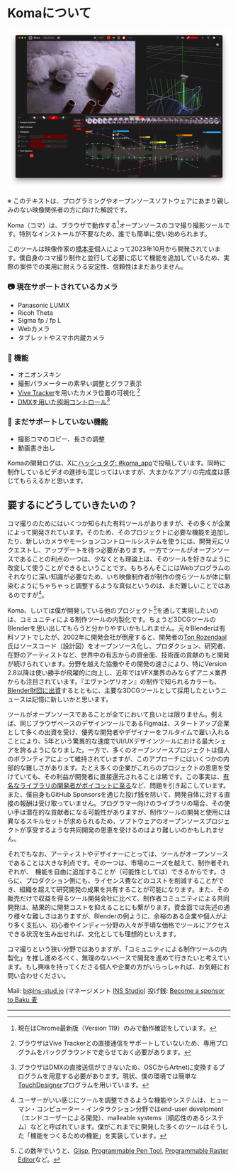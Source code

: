 # Komaについて

![Screenshot of Koma](./screenshot.png)

※ このテキストは、プログラミングやオープンソースソフトウェアにあまり親しみのない映像関係者の方に向けた解説です。

Koma（コマ）は、ブラウザで動作する[^browsers]オープンソースのコマ撮り撮影ツールです。特別なインストールが不要なため、誰でも簡単に使い始められます。

このツールは映像作家の[橋本麦](https://baku89.com)個人によって2023年10月から開発されています。僕自身のコマ撮り制作と並行して必要に応じて機能を追加しているため、実際の案件での実用に耐えうる安定性、信頼性はまだありません。

### 📷 現在サポートされているカメラ

 - Panasonic LUMIX
 - Ricoh Theta
 - Sigma fp / fp L
 - Webカメラ
 - タブレットやスマホ内蔵カメラ

### 🎨 機能
 - オニオンスキン
 - 撮影パラメーターの素早い調整とグラフ表示
 - [Vive Tracker](https://www.vive.com/jp/accessory/vive-tracker/)を用いたカメラ位置の可視化 [^vive]
 - [DMXを用いた照明コントロール](https://x.com/_baku89/status/1726584885484413252?s=20)[^dmx]

### 💪 まだサポートしていない機能
 - 撮影コマのコピー、長さの調整
 - 動画書き出し

Komaの開発ログは、Xに[ハッシュタグ: #koma_app](https://twitter.com/search?q=from%3A%40_baku89%20%23koma_app&src=typed_query&f=live)で投稿しています。同時に制作しているビデオの進捗も混じってはいますが、大まかなアプリの完成度は感じてもらえるかと思います。

## 要するにどうしていきたいの？


コマ撮りのためにはいくつか知られた有料ツールがありますが、その多くが企業によって開発されています。そのため、そのプロジェクトに必要な機能を追加したり、新しいカメラやモーションコントロールシステムを使うには、開発元にリクエストし、アップデートを待つ必要があります。一方でツールがオープンソースであることの利点の一つは、少なくとも理論上は、そのツールを好きなように改変して使うことができるということです。もちろんそこにはWebプログラムのそれなりに深い知識が必要なため、いち映像制作者が制作の傍らツールが体に馴染むようにちゃちゃっと調整するような真似というのは、まだ難しいことではあるのですが[^eud]。

Koma、しいては僕が開発している他のプロジェクト[^tools]を通して実現したいのは、コミュニティによる制作ツールの内製化です。ちょうど3DCGツールのBlenderを思い出してもらうと分かりやすいかもしれません。元々Blenderは有料ソフトでしたが、2002年に開発会社が倒産すると、開発者の[Ton Rozendaal](https://ja.wikipedia.org/wiki/%E3%83%88%E3%83%B3%E3%83%BB%E3%83%AD%E3%83%BC%E3%82%BB%E3%83%B3%E3%83%80%E3%83%BC%E3%83%AB)氏はソースコード（設計図）をオープンソース化し、プロダクション、研究者、在野のアーティストなど、世界中の有志からの資金面、技術面の貢献のもと開発が続けられています。分野を越えた協働やその開発の速さにより、特にVersion 2.8以降は使い勝手が飛躍的に向上し、近年ではVFX業界のみならずアニメ業界からも注目されています。『エヴァンゲリオン』の制作で知られるカラーも、[Blender財団に出資](https://www.khara.co.jp/2019/07/30/blender/)するとともに、主要な3DCGツールとして採用したというニュースは記憶に新しいかと思います。

ツールがオープンソースであることが全てにおいて良いとは限りません。例えば、同じブラウザベースのデザインツールであるFigmaは、スタートアップ企業として多くの出資を受け、優秀な開発者やデザイナーをフルタイムで雇い入れることにより、5年という驚異的な速度でUI/UXデザインツールにおける最大シェアを誇るようになりました。一方で、多くのオープンソースプロジェクトは個人のボランティアによって維持されていますが、このアプローチにはいくつかの内部的な難しさがあります。たとえ多くの企業がこれらのプロジェクトの恩恵を受けていても、その利益が開発者に直接還元されることは稀です。この事実は、[有名なライブラリの開発者がボイコットに至る](https://www.itmedia.co.jp/news/articles/2201/11/news160.html)など、問題を引き起こしています。また、僕自身もGitHub Sponsorsを通じた投げ銭を除いて、開発自体に対する直接の報酬は受け取っていません。プログラマー向けのライブラリの場合、その使い手は潜在的な貢献者になる可能性がありますが、制作ツールの開発と使用には異なるスキルセットが求められるため、ソフトウェアのオープンソースプロジェクトが享受するような共同開発の恩恵を受けるのはより難しいのかもしれません。

それでもなお、アーティストやデザイナーにとっては、ツールがオープンソースであることは大きな利点です。その一つは、市場のニーズを越えて、制作者それぞれが、　機能を自由に追加することが（可能性としては）できるからです。さらに、プロダクション側にも、ライセンス費などのコストを削減することができ、組織を超えて研究開発の成果を共有することが可能になります。また、その販売だけで収益を得るツール開発会社に比べて、制作者コミュニティによる共同開発は、結果的に開発コストを抑えることにも繋がります。資金面では先述の通り様々な難しさはありますが、Blenderの例ように、余裕のある企業や個人がより多く支払い、初心者やインディー分野の人々が手頃な価格でツールにアクセスできる状況を生み出せれば、文化としても理想的といえます。

コマ撮りという狭い分野ではありますが、「コミュニティによる制作ツールの内製化」を推し進めるべく、無理のないペースで開発を進めて行きたいと考えています。もし興味を持ってくださる個人や企業の方がいらっしゃれば、お気軽にお問い合わせください。

Mail: [b@ins-stud.io](mailto:b@ins-stud.io) (マネージメント [INS Studio](https://ins-stud.io))
投げ銭: [Become a sponsor to Baku 麦](https://github.com/sponsors/baku89)

------

[^browsers]: 現在はChrome最新版（Version 119）のみで動作確認をしています。
[^vive]: ブラウザはVive Trackerとの直接通信をサポートしていないため、専用プログラムをバックグラウンドで走らせておく必要があります。
[^dmx]: ブラウザはDMXの直接送信ができないため、OSCからArtnetに変換するプログラムを用意する必要があります。現状、僕の環境では簡単な[TouchDesigner](https://derivative.ca/)プログラムを用いています。
[^tools]: この数年でいうと、[Glisp](https://glisp.app), [Programmable Pen Tool](https://s.baku89.com/pentool/), [Programmable Raster Editor](https://glisp.app/commit:de87613/raster)など。
[^eud]: ユーザーがいい感じにツールを調整できるような機能やシステムは、ヒューマン・コンピューター・インタラクション分野ではend-user develpment（エンドユーザーによる開発）、malleable systems（順応性のあるシステム）などと呼ばれています。僕がこれまでに開発した多くのツールはそうした「機能をつくるための機能」を実装しています。

